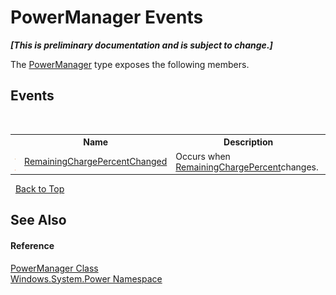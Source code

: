 # PowerManager Events
 _**\[This is preliminary documentation and is subject to change.\]**_

The <a href="T_Windows_System_Power_PowerManager">PowerManager</a> type exposes the following members.


## Events
&nbsp;<table><tr><th></th><th>Name</th><th>Description</th></tr><tr><td>![Public event](media/pubevent.gif "Public event")![Static member](media/static.gif "Static member")</td><td><a href="E_Windows_System_Power_PowerManager_RemainingChargePercentChanged">RemainingChargePercentChanged</a></td><td>
Occurs when <a href="P_Windows_System_Power_PowerManager_RemainingChargePercent">RemainingChargePercent</a>changes.</td></tr></table>&nbsp;
<a href="#powermanager-events">Back to Top</a>

## See Also


#### Reference
<a href="T_Windows_System_Power_PowerManager">PowerManager Class</a><br /><a href="N_Windows_System_Power">Windows.System.Power Namespace</a><br />